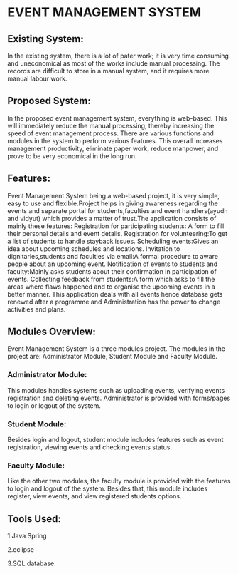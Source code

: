 # EVENT MANAGEMENT SYSTEM


## Existing System:
In the existing system, there is a lot of pater work; it is very time consuming and uneconomical as most of the works include manual processing. The records are difficult to store in a manual system, and it requires more manual labour work.
## Proposed System: 
In the proposed event management system, everything is web-based. This will immediately reduce the manual processing, thereby increasing the speed of event management process. There are various functions and modules in the system to perform various features. This overall increases management productivity, eliminate paper work, reduce manpower, and prove to be very economical in the long run.
## Features:
Event Management System being a web-based project, it is very simple, easy to use and flexible.Project helps in giving awareness regarding the events and separate portal for students,faculties and event handlers(ayudh and vidyut) which provides a matter of trust.The application consists of mainly these features:
Registration for participating students: A form to fill their personal details and event details.
Registration for volunteering:To get a list of students to handle stayback issues.
Scheduling events:Gives an idea about upcoming schedules and locations.
Invitation to dignitaries,students and faculties  via email:A formal procedure to aware people about an upcoming event.
Notification of events to students and faculty:Mainly asks students about their confirmation in participation of events.
Collecting feedback from students:A form which asks to fill the areas where flaws happened and to organise the upcoming events in a better manner.
This application deals with all events hence database gets renewed after a programme and Administration has the power to change activities and plans.
## Modules Overview:
Event Management System is a three modules project. The modules in the project are: Administrator Module, Student Module and Faculty Module.
### Administrator Module: 
This  modules handles systems such as uploading events, verifying events registration and deleting events. Administrator is provided with forms/pages to login or logout of the system.
### Student Module:
Besides login and logout, student module includes features such as event registration, viewing events and checking events status.
### Faculty Module:
Like the other two modules, the faculty module is provided with the features to login and logout of the system. Besides that, this module includes register, view events, and view registered students options.

## Tools Used:
1.Java Spring

2.eclipse

3.SQL database.

